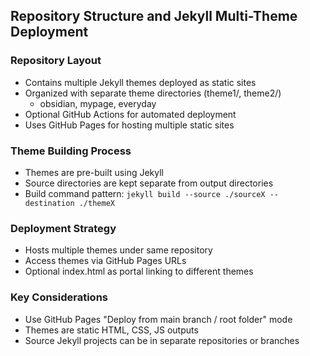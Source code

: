 ## Repository Structure and Jekyll Multi-Theme Deployment

### Repository Layout
- Contains multiple Jekyll themes deployed as static sites
- Organized with separate theme directories (theme1/, theme2/)
  - obsidian, mypage, everyday
- Optional GitHub Actions for automated deployment
- Uses GitHub Pages for hosting multiple static sites

### Theme Building Process
- Themes are pre-built using Jekyll
- Source directories are kept separate from output directories
- Build command pattern: `jekyll build --source ./sourceX --destination ./themeX`

### Deployment Strategy
- Hosts multiple themes under same repository
- Access themes via GitHub Pages URLs
- Optional index.html as portal linking to different themes

### Key Considerations
- Use GitHub Pages "Deploy from main branch / root folder" mode
- Themes are static HTML, CSS, JS outputs
- Source Jekyll projects can be in separate repositories or branches